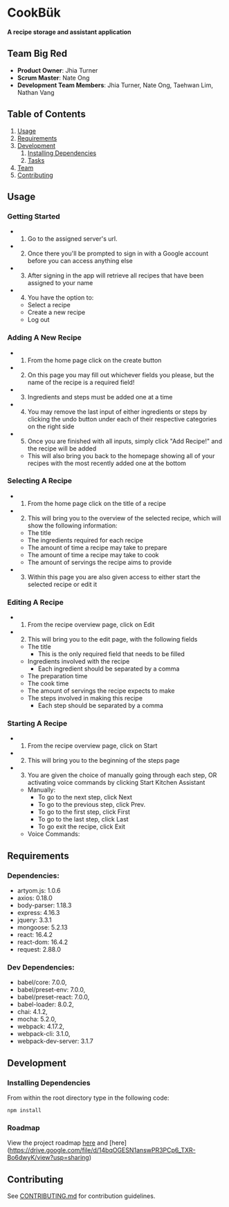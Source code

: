 # CookBük
  __A recipe storage and assistant application__

## Team Big Red

  - __Product Owner__: Jhia Turner
  - __Scrum Master__: Nate Ong
  - __Development Team Members__: Jhia Turner, Nate Ong, Taehwan Lim, Nathan Vang

## Table of Contents

1. [Usage](#Usage)
1. [Requirements](#requirements)
1. [Development](#development)
    1. [Installing Dependencies](#installing-dependencies)
    1. [Tasks](#tasks)
1. [Team](#team)
1. [Contributing](#contributing)

## Usage

### Getting Started

* 1. Go to the assigned server's url.
* 2. Once there you'll be prompted to sign in with a Google account before you can access anything else
* 3. After signing in the app will retrieve all recipes that have been assigned to your name
* 4. You have the option to:
    - Select a recipe
    - Create a new recipe
    - Log out

### Adding A New Recipe

* 1. From the home page click on the create button
* 2. On this page you may fill out whichever fields you please, but the name of the recipe is a required field!
* 3. Ingredients and steps must be added one at a time
* 4. You may remove the last input of either ingredients or steps by clicking the undo button under each of their respective categories on the right side
* 5. Once you are finished with all inputs, simply click "Add Recipe!" and the recipe will be added
    - This will also bring you back to the homepage showing all of your recipes with the most recently added one at the bottom


### Selecting A Recipe

* 1. From the home page click on the title of a recipe
* 2. This will bring you to the overview of the selected recipe, which will show the following information:
    - The title
    - The ingredients required for each recipe
    - The amount of time a recipe may take to prepare
    - The amount of time a recipe may take to cook
    - The amount of servings the recipe aims to provide
* 3. Within this page you are also given access to either start the selected recipe or edit it

### Editing A Recipe

* 1. From the recipe overview page, click on Edit
* 2. This will bring you to the edit page, with the following fields
    - The title
        - This is the only required field that needs to be filled
    - Ingredients involved with the recipe
        - Each ingredient should be separated by a comma
    - The preparation time
    - The cook time
    - The amount of servings the recipe expects to make
    - The steps involved in making this recipe
        - Each step should be separated by a comma

### Starting A Recipe

* 1. From the recipe overview page, click on Start
* 2. This will bring you to the beginning of the steps page
* 3. You are given the choice of manually going through each step, OR activating voice commands by clicking Start Kitchen Assistant
    - Manually:
      - To go to the next step, click Next
      - To go to the previous step, click Prev.
      - To go to the first step, click First
      - To go to the last step, click Last
      - To go exit the recipe, click Exit
    - Voice Commands:

## Requirements

### Dependencies:

* artyom.js: 1.0.6
* axios: 0.18.0
* body-parser: 1.18.3
* express: 4.16.3
* jquery: 3.3.1
* mongoose: 5.2.13
* react: 16.4.2
* react-dom: 16.4.2
* request: 2.88.0

### Dev Dependencies:

* babel/core: 7.0.0,
* babel/preset-env: 7.0.0,
* babel/preset-react: 7.0.0,
* babel-loader: 8.0.2,
* chai: 4.1.2,
* mocha: 5.2.0,
* webpack: 4.17.2,
* webpack-cli: 3.1.0,
* webpack-dev-server: 3.1.7

## Development

### Installing Dependencies

From within the root directory type in the following code:

```
npm install
```

### Roadmap

View the project roadmap [here](https://waffle.io/BigRedZone/CookBuk) and [here] (https://drive.google.com/file/d/14bqOGESN1answPR3PCp6_TXR-Bo6dwyK/view?usp=sharing)


## Contributing

See [CONTRIBUTING.md](CONTRIBUTING.md) for contribution guidelines.
